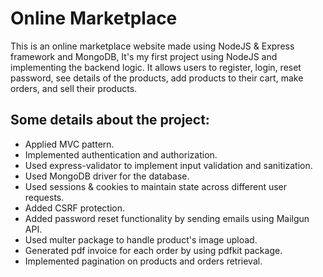 <h1>Online Marketplace</h1>
This is an online marketplace website made using NodeJS & Express framework and MongoDB, It's my first project using NodeJS and implementing the backend logic.
It allows users to register, login, reset password, see details of the products, add products to their cart, make orders, and sell their products.

<h2>Some details about the project:</h2>

- Applied MVC pattern.
- Implemented authentication and authorization.
- Used express-validator to implement input validation and sanitization.
- Used MongoDB driver for the database.
- Used sessions & cookies to maintain state across different user requests.
- Added CSRF protection.
- Added password reset functionality by sending emails using Mailgun API.
- Used multer package to handle product's image upload.
- Generated pdf invoice for each order by using pdfkit package.
- Implemented pagination on products and orders retrieval.